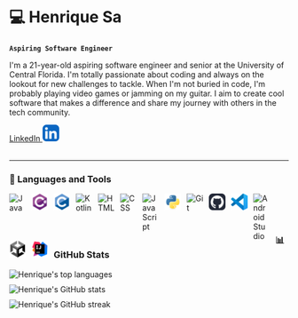 # 💻 Henrique Sa

**`Aspiring Software Engineer`**

I'm a 21-year-old aspiring software engineer and senior at the University of Central Florida. I'm totally passionate about coding and always on the lookout for new challenges to tackle. When I'm not buried in code, I'm probably playing video games or jamming on my guitar. I aim to create cool software that makes a difference and share my journey with others in the tech community.

<p align="left">
   <a href="https://www.linkedin.com/in/henrique-lds/">
      LinkedIn
      <img alt="C" width="30px" style="padding-right:10px;" src="https://github.com/tandpfun/skill-icons/blob/main/icons/LinkedIn.svg"/>
      <br><br>
   </a> 
</p> 

---

### 🧰 Languages and Tools

<img align="left" alt="Java" width="30px" style="padding-right:10px;" src="https://cdn.jsdelivr.net/gh/devicons/devicon/icons/java/java-original.svg"/>
<img align="left" alt="C#" width="30px" style="padding-right:10px;" src="https://raw.githubusercontent.com/devicons/devicon/6910f0503efdd315c8f9b858234310c06e04d9c0/icons/csharp/csharp-original.svg"/>
<img align="left" alt="C" width="30px" style="padding-right:10px;" src="https://raw.githubusercontent.com/devicons/devicon/6910f0503efdd315c8f9b858234310c06e04d9c0/icons/c/c-original.svg"/>
<img align="left" alt="Kotlin" width="30px" style="padding-right:10px;" src="https://www.svgrepo.com/show/452238/jb-kotlin.svg"/>
<img align="left" alt="HTML" width="30px" style="padding-right:10px;" src="https://cdn.jsdelivr.net/gh/devicons/devicon/icons/html5/html5-plain.svg" />
<img align="left" alt="CSS" width="30px" style="padding-right:10px;" src="https://cdn.jsdelivr.net/gh/devicons/devicon/icons/css3/css3-plain.svg" />
<img align="left" alt="JavaScript" width="30px" style="padding-right:10px;" src="https://cdn.jsdelivr.net/gh/devicons/devicon/icons/javascript/javascript-plain.svg" />
<img align="left" alt="Python" width="30px" style="padding-right:10px;" src="https://raw.githubusercontent.com/devicons/devicon/6910f0503efdd315c8f9b858234310c06e04d9c0/icons/python/python-original.svg" />
<img align="left" alt="Git" width="30px" style="padding-right:10px;" src="https://cdn.jsdelivr.net/gh/devicons/devicon/icons/git/git-original.svg" />
<img align="left" alt="GitHub" width="30px" style="padding-right:10px;" src="https://github.com/tandpfun/skill-icons/blob/main/icons/Github-Dark.svg" />
<img align="left" alt="Git" width="30px" style="padding-right:10px;" src="https://raw.githubusercontent.com/devicons/devicon/6910f0503efdd315c8f9b858234310c06e04d9c0/icons/vscode/vscode-original.svg" />
<img align="left" alt="Android Studio" width="30px" style="padding-right:10px;" src="https://upload.wikimedia.org/wikipedia/commons/thumb/c/c1/Android_Studio_icon_%282023%29.svg/256px-Android_Studio_icon_%282023%29.svg.png?20230919062400" />
<img align="left" alt="Unity" width="30px" style="padding-right:10px;" src="https://raw.githubusercontent.com/devicons/devicon/6910f0503efdd315c8f9b858234310c06e04d9c0/icons/unity/unity-original.svg" />
<img align="left" alt="Unity" width="30px" style="padding-right:10px;" src="https://raw.githubusercontent.com/devicons/devicon/6910f0503efdd315c8f9b858234310c06e04d9c0/icons/intellij/intellij-original.svg" />

<br />
<br />

#

### 📊 GitHub Stats

<div>
      <div>
        <img src="https://github-readme-stats.vercel.app/api/top-langs/?username=HenriqueLDSa&theme=vision-friendly-dark&hide_border=false&include_all_commits=true&count_private=true&layout=compact" alt="Henrique's top languages" style="display: block; margin-bottom: 10px;"/>
    </div>
    <div>
        <img src="https://github-readme-stats.vercel.app/api?username=HenriqueLDSa&theme=vision-friendly-dark&hide_border=false&include_all_commits=true&count_private=true" alt="Henrique's GitHub stats" style="display: block; margin-bottom: 10px;"/>
    </div>
    <div>
        <img src="https://github-readme-streak-stats.herokuapp.com/?user=HenriqueLDSa&theme=vision-friendly-dark&hide_border=false" alt="Henrique's GitHub streak" style="display: block; margin-bottom: 10px;"/>
    </div>
</div>

<!--- https://github.com/DenverCoder1/custom-icon-badges?tab=readme-ov-file --->
